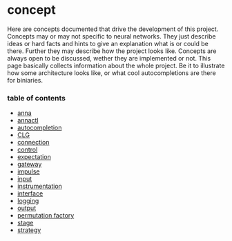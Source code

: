 # concept
Here are concepts documented that drive the development of this project.
Concepts may or may not specific to neural networks. They just describe ideas
or hard facts and hints to give an explanation what is or could be there.
Further they may describe how the project looks like. Concepts are always open
to be discussed, wether they are implemented or not. This page basically
collects information about the whole project. Be it to illustrate how some
architecture looks like, or what cool autocompletions are there for biniaries.

### table of contents
- [anna](anna.md)
- [annactl](annactl.md)
- [autocompletion](autocompletion.md)
- [CLG](clg.md)
- [connection](connection.md)
- [control](control.md)
- [expectation](expectation.md)
- [gateway](gateway.md)
- [impulse](impulse.md)
- [input](input.md)
- [instrumentation](instrumentation.md)
- [interface](interface.md)
- [logging](logging.md)
- [output](output.md)
- [permutation factory](permutation_factory.md)
- [stage](stage.md)
- [strategy](strategy.md)
